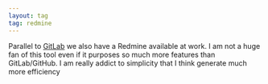 ```yaml
---
layout: tag
tag: redmine
---
```


Parallel to [GitLab](/tags/gitlab) we also have a Redmine available at work. I am not a huge fan of this tool even if it purposes so 
much more features than GitLab/GitHub. I am really addict to simplicity that I think generate much more efficiency 
